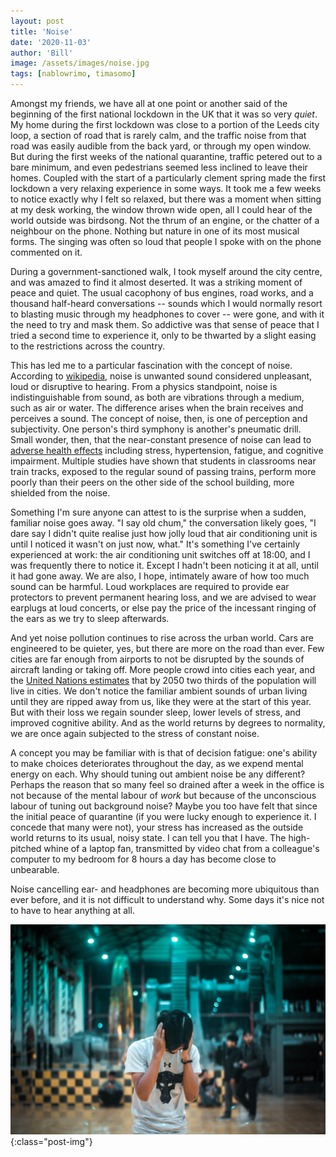 ```yaml
---
layout: post
title: 'Noise'
date: '2020-11-03'
author: 'Bill'
image: /assets/images/noise.jpg
tags: [nablowrimo, timasomo]
---
```


Amongst my friends, we have all at one point or another said of the beginning of the first national lockdown in the UK that it was so very _quiet_. My home during the first lockdown was close to a portion of the Leeds city loop, a section of road that is rarely calm, and the traffic noise from that road was easily audible from the back yard, or through my open window. But during the first weeks of the national quarantine, traffic petered out to a bare minimum, and even pedestrians seemed less inclined to leave their homes. Coupled with the start of a particularly clement spring made the first lockdown a very relaxing experience in some ways. It took me a few weeks to notice exactly why I felt so relaxed, but there was a moment when sitting at my desk working, the window thrown wide open, all I could hear of the world outside was birdsong. Not the thrum of an engine, or the chatter of a neighbour on the phone. Nothing but nature in one of its most musical forms. The singing was often so loud that people I spoke with on the phone commented on it.

During a government-sanctioned walk, I took myself around the city centre, and was amazed to find it almost deserted. It was a striking moment of peace and quiet. The usual cacophony of bus engines, road works, and a thousand half-heard conversations -- sounds which I would normally resort to blasting music through my headphones to cover -- were gone, and with it the need to try and mask them. So addictive was that sense of peace that I tried a second time to experience it, only to be thwarted by a slight easing to the restrictions across the country.

This has led me to a particular fascination with the concept of noise. According to [wikipedia](https://en.wikipedia.org/wiki/Noise), noise is unwanted sound considered unpleasant, loud or disruptive to hearing. From a physics standpoint, noise is indistinguishable from sound, as both are vibrations through a medium, such as air or water. The difference arises when the brain receives and perceives a sound. The concept of noise, then, is one of perception and subjectivity. One person's third symphony is another's pneumatic drill. Small wonder, then, that the near-constant presence of noise can lead to [adverse health effects](https://www.ncbi.nlm.nih.gov/pmc/articles/PMC3988259/) including stress, hypertension, fatigue, and cognitive impairment. Multiple studies have shown that students in classrooms near train tracks, exposed to the regular sound of passing trains, perform more poorly than their peers on the other side of the school building, more shielded from the noise.

Something I'm sure anyone can attest to is the surprise when a sudden, familiar noise goes away. "I say old chum," the conversation likely goes, "I dare say I didn't quite realise just how jolly loud that air conditioning unit is until I noticed it wasn't on just now, what." It's something I've certainly experienced at work: the air conditioning unit switches off at 18:00, and I was frequently there to notice it. Except I hadn't been noticing it at all, until it had gone away. We are also, I hope, intimately aware of how too much sound can be harmful. Loud workplaces are required to provide ear protectors to prevent permanent hearing loss, and we are advised to wear earplugs at loud concerts, or else pay the price of the incessant ringing of the ears as we try to sleep afterwards. 

And yet noise pollution continues to rise across the urban world. Cars are engineered to be quieter, yes, but there are more on the road than ever. Few cities are far enough from airports to not be disrupted by the sounds of aircraft landing or taking off. More people crowd into cities each year, and the [United Nations estimates](https://www.theguardian.com/world/2018/may/17/two-thirds-of-world-population-will-live-in-cities-by-2050-says-un) that by 2050 two thirds of the population will live in cities. We don't notice the familiar ambient sounds of urban living until they are ripped away from us, like they were at the start of this year. But with their loss we regain sounder sleep, lower levels of stress, and improved cognitive ability. And as the world returns by degrees to normality, we are once again subjected to the stress of constant noise.

A concept you may be familiar with is that of decision fatigue: one's ability to make choices deteriorates throughout the day, as we expend mental energy on each. Why should tuning out ambient noise be any different? Perhaps the reason that so many feel so drained after a week in the office is not because of the mental labour of _work_ but because of the unconscious labour of tuning out background noise? Maybe you too have felt that since the initial peace of quarantine (if you were lucky enough to experience it. I concede that many were not), your stress has increased as the outside world returns to its usual, noisy state. I can tell you that I have. The high-pitched whine of a laptop fan, transmitted by video chat from a colleague's computer to my bedroom for 8 hours a day has become close to unbearable. 

Noise cancelling ear- and headphones are becoming more ubiquitous than ever before, and it is not difficult to understand why. Some days it's nice not to have to hear anything at all.

![noise](/assets/images/noise.jpg){:class="post-img"}

